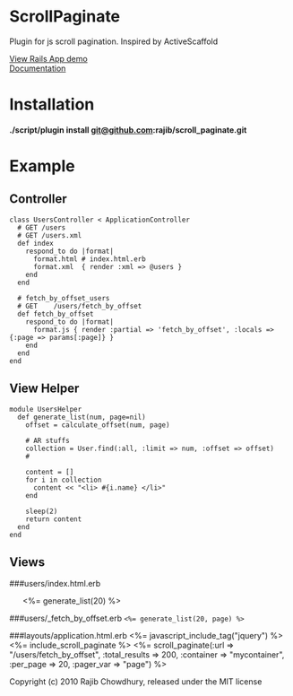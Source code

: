 ScrollPaginate
==============

Plugin for js scroll pagination. Inspired by ActiveScaffold

<a href="http://scrollpaginate.heroku.com/">View Rails App demo</a>
<br>
<a href="http://scrollpaginate.heroku.com/doc/index.html">Documentation</a>

Installation
============
#### ./script/plugin install git@github.com:rajib/scroll_paginate.git


Example
=======
## Controller
    class UsersController < ApplicationController
      # GET /users
      # GET /users.xml
      def index
        respond_to do |format|
          format.html # index.html.erb
          format.xml  { render :xml => @users }
        end
      end

      # fetch_by_offset_users
      # GET    /users/fetch_by_offset
      def fetch_by_offset
        respond_to do |format|
          format.js { render :partial => 'fetch_by_offset', :locals => {:page => params[:page]} }
        end
      end
    end

## View Helper
    module UsersHelper
      def generate_list(num, page=nil)
        offset = calculate_offset(num, page)

        # AR stuffs
        collection = User.find(:all, :limit => num, :offset => offset)
        #

        content = []
        for i in collection
          content << "<li> #{i.name} </li>"
        end

        sleep(2)
        return content
      end
    end

## Views
###users/index.html.erb
    <ol id="mycontainer">
      <%= generate_list(20) %>
    </ol>

###users/_fetch_by_offset.erb
`<%= generate_list(20, page) %>`

###layouts/application.html.erb
    <head>
      <%= javascript_include_tag("jquery") %>
      <%= include_scroll_paginate %>
      <%= scroll_paginate(:url => "/users/fetch_by_offset",
                          :total_results => 200,
					      :container => "mycontainer",
					      :per_page => 20,
					      :pager_var => "page") %>
    </head>


Copyright (c) 2010 Rajib Chowdhury, released under the MIT license


